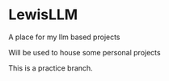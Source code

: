 # LewisLLM
A place for my llm based projects

Will be used to house some personal projects

This is a practice branch.
